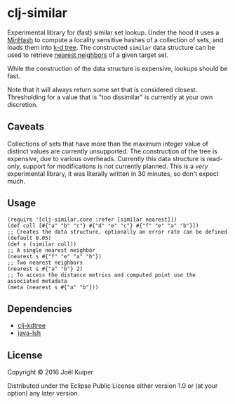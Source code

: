 # clj-similar

Experimental library for (fast) similar set lookup.
Under the hood it uses a [MinHash](https://en.wikipedia.org/wiki/MinHash) to compute a locality sensitive hashes of a collection of sets, and loads them into [k-d tree](https://en.wikipedia.org/wiki/K-d_tree).
The constructed `similar` data structure can be used to retrieve [nearest neighbors](https://en.wikipedia.org/wiki/Nearest_neighbor_search) of a given target set.

While the construction of the data structure is expensive, lookups should be fast.

Note that it will always return some set that is considered closest. Thresholding for a value that is "too dissimilar" is currently at your own discretion.


## Caveats
Collections of sets that have more than the maximum integer value of distinct values are currently unsupported.
The construction of the tree is expensive, due to various overheads.
Currently this data structure is read-only, support for modifications is not currently planned.
This is a *very* experimental library, it was literally written in 30 minutes, so don't expect much.

## Usage

```
(require '[clj-similar.core :refer [similar nearest]])
(def coll [#{"a" "b" "c"} #{"d" "e" "c"} #{"f" "e" "a" "b"}])
;; Creates the data structure, optionally an error rate can be defined (default 0.05)
(def s (similar coll))
;; A single nearest neighbor
(nearest s #{"f" "e" "a" "b"})
;; Two nearest neighbors
(nearest s #{"a" "b"} 2)
;; To access the distance metrics and computed point use the associated metadata
(meta (nearest s #{"a" "b"}))
```

## Dependencies

* [clj-kdtree](https://github.com/abscondment/clj-kdtree)
* [java-lsh](https://github.com/tdebatty/java-LSH)

## License

Copyright © 2016 Joël Kuiper

Distributed under the Eclipse Public License either version 1.0 or (at
your option) any later version.
